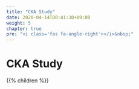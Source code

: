 ```yaml
---
title: "CKA Study"
date: 2020-04-14T00:41:30+09:00
weight: 5
chapter: true
pre: "<i class='fas fa-angle-right'></i>&nbsp;"
---
```


# CKA Study

{{% children %}}

